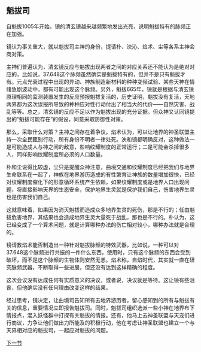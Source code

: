 ## 魁拔司

自魁拔1005年开始，镜的清玄镜越来越频繁地发出光亮，说明魁拔特有的脉频正在加强。

镜认为事关重大，就以魁拔司主神的身份，提请朴、泱沁、焰术、尘等各系主神会商对策。

主神们普遍认为，清玄镜反应与魁拔出现两者之间的对应关系还不能认为是绝对对应的，比如说，37.648这个脉频虽然确实是魁拔特有的，但并不是只有魁拔才有。元点光衰过程中出现的异动、神族制造新材料的种种变频试验、某些天神在情绪急剧波动中，都有可能出现这个脉频。另外，魁拔665年，镜就是根据与清玄镜原理相同的监测装置发生的反应预报魁拔复活的，历史证明，魁拔没有复活，天地两界都为这次误报所导致的种种应对性行动付出了相当大的代价——自然灾害、战乱等等。总之，清玄镜的反应不足以作为魁拔出现的充分证据。但众神又认同镜提出的“魁拔可能存在”的假设，同意采取防御性对策。

那么，采取什么对策？主神之间存在着争议。焰术认为，可以让地界的神圣联盟主持一次全民甄别行动，所有身份不明者一律处死。泱和镜都明确反对，这种做法一是可能造成人与神之间的敌意，影响纹耀制度的正常运行；二是可能会杀掉很多人，同样影响纹耀制度所必须的人口数量。

朴和尘说得比较虚，尘只是提醒众神注意，曲境交通和纹耀制度已经把我们与地界生命联系在一起了，神族在地界游历造成的有性繁育让神族的数量增加很快，已经对纹耀制度催化下的形意循环系统产生依赖，如果纹耀制度或是地界人口出现问题，将直接影响天界的生态安全，保护地界生灵就是保护我们自己，伤害地界生灵也是伤害我们自己。

这就意味着，如果因为消灭魁拔而造成众多地界生灵的死伤，那是不行的；任由魁拔危害地界，其结果也会造成地界生灵大量死于战乱，那也是不行的。朴认为，这已经变成了一个算术问题，就是计算哪种办法的伤亡相对较小，哪种办法就是合理的。

镜请教焰术能否制造出一种针对魁拔脉频的特效武器，比如说，一种可以对37.648这个脉频进行共振的一件什么东西，使用时，只有这个脉频的东西会受到破坏，而不是这个脉频的生物体则安然无恙。焰术称，自焰时代，其实就一直在研究脉频武器，不断取得一些进展，但还没有达到这样精确的程度。

这次会议没有达成任何有实质意义的决议，或者说，决议就是等待。这让镜有些沮丧，但他确实没有任何理由改变这样的结果。

经过思考，镜决定，让曲境司告知所有去地界游历者，留心感知到的所有与魁拔有关的信息，重要情况立即报告魁拔司。同时，魁拔司组织选派一些小神在地界布下情报点，混入妖怪群中打探有关魁拔的情报。还有，他马上去神圣联盟与天宠们进行商议，力争让他们做出力所能及的积极行动，他在考虑让神圣联盟也建立一个与天界相对应的魁拔司，一起应对魁拔的问题。

[下一节](https://github.com/MiuNice/the-book-of-kuiba/blob/master/chapter3/3%EF%BC%8E5%E7%A5%9E%E5%9C%A3%E8%81%94%E7%9B%9F.md)
